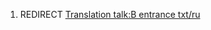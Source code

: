 1.  REDIRECT [Translation talk:B entrance
    txt/ru](Translation_talk:B_entrance_txt/ru "wikilink")